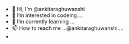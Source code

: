 - 👋 Hi, I’m @ankitaraghuwanshi
- 👀 I’m interested in codeing....
- 🌱 I’m currently learning ...
- 📫 How to reach me ...@ankitaraghuwanshi....
- 

<!---
ankitaraghuwanshi/ankitaraghuwanshi is a ✨ special ✨ repository because its `README.md` (this file) appears on your GitHub profile.
You can click the Preview link to take a look at your changes.
--->
